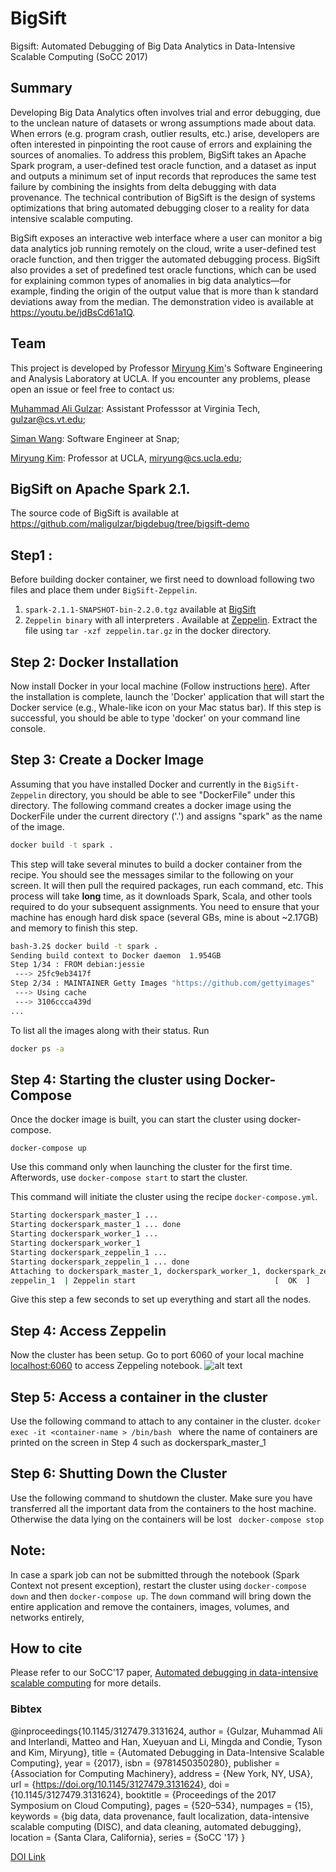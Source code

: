 
# BigSift
Bigsift: Automated Debugging of Big Data Analytics in Data-Intensive Scalable Computing (SoCC 2017)

## Summary
Developing Big Data Analytics often involves trial and error debugging, due to the unclean nature of datasets or wrong assumptions made about data. When errors (e.g. program crash, outlier results, etc.) arise, developers are often interested in pinpointing the root cause of errors and explaining the sources of anomalies. To address this problem, BigSift takes an Apache Spark program, a user-defined test oracle function, and a dataset as input and outputs a minimum set of input records that reproduces the same test
failure by combining the insights from delta debugging with data provenance. The technical contribution of BigSift is the design of systems optimizations that bring automated debugging closer to a reality for data intensive scalable computing.

BigSift exposes an interactive web interface where a user can monitor a big data analytics job running remotely on the cloud, write a user-defined test oracle function, and then trigger the automated debugging process. BigSift also provides a set of predefined test oracle functions, which can be used for explaining common types of anomalies in big data analytics—for example, finding the origin of the output value that is more than k standard deviations away from the median. The demonstration video is available at https://youtu.be/jdBsCd61a1Q.

## Team 
This project is developed by Professor [Miryung Kim](http://web.cs.ucla.edu/~miryung/)'s Software Engineering and Analysis Laboratory at UCLA. 
If you encounter any problems, please open an issue or feel free to contact us:

[Muhammad Ali Gulzar](https://people.cs.vt.edu/~gulzar/): Assistant Professsor at Virginia Tech, gulzar@cs.vt.edu;

[Siman Wang](https://www.linkedin.com/in/siman-wang-964316139/): Software Engineer at Snap;

[Miryung Kim](http://web.cs.ucla.edu/~miryung/): Professor at UCLA, miryung@cs.ucla.edu;

## BigSift on Apache Spark 2.1. 
The source code of BigSift is available at https://github.com/maligulzar/bigdebug/tree/bigsift-demo

## Step1 :

Before building docker container, we first need to download following two files and place them under `BigSift-Zeppelin`.
1. `spark-2.1.1-SNAPSHOT-bin-2.2.0.tgz` available at [BigSift](https://drive.google.com/file/d/1aSajeJM-LvvaDXCAk5sRjDkSQ8ZbBddO/view?usp=sharing) 
2. `Zeppelin binary` with all interpreters . Available at [Zeppelin](https://drive.google.com/file/d/1t_HXrJFrKdvC_xW4CBTOT636OzcsBFA7/view?usp=sharing). Extract the file using `tar -xzf zeppelin.tar.gz` in the docker directory.
## Step 2: Docker Installation
Now install Docker in your local machine (Follow instructions [here](https://docs.docker.com/engine/installation/)). After the installation is complete, launch the 'Docker' application that will start the Docker service (e.g., Whale-like icon on your Mac status bar). If this step is successful, you should be able to type 'docker' on your command line console.  
## Step 3: Create a Docker Image
Assuming  that you have installed Docker and currently in the `BigSift-Zeppelin` directory, you should be able to see "DockerFile" under this directory. The following command creates a docker image using the DockerFile under the current directory ('.') and assigns "spark" as the name of the image. 

```bash
docker build -t spark .
```
This step will take several minutes to build a docker container from the recipe. You should see the messages similar to the following on your screen. It will then pull the required packages, run each command, etc. This process will take **long** time, as it downloads Spark, Scala, and other tools required to do your subsequent assignments. You need to ensure that your machine has enough hard disk space (several GBs, mine is about ~2.17GB) and memory to finish this step. 
 
```bash 
bash-3.2$ docker build -t spark .
Sending build context to Docker daemon  1.954GB
Step 1/34 : FROM debian:jessie
 ---> 25fc9eb3417f
Step 2/34 : MAINTAINER Getty Images "https://github.com/gettyimages"
 ---> Using cache
 ---> 3106ccca439d
...
```
To list all the images along with their status. Run 
```bash
docker ps -a
```

## Step 4: Starting the cluster using Docker-Compose

Once the docker image is built, you can start the cluster using docker-compose.

`docker-compose up`

Use this command only when launching the cluster for the first time. Afterwords, use `docker-compose start` to start the cluster.

This command will initiate the cluster using the recipe `docker-compose.yml`. 

```bash
Starting dockerspark_master_1 ... 
Starting dockerspark_master_1 ... done
Starting dockerspark_worker_1 ... 
Starting dockerspark_worker_1
Starting dockerspark_zeppelin_1 ... 
Starting dockerspark_zeppelin_1 ... done
Attaching to dockerspark_master_1, dockerspark_worker_1, dockerspark_zeppelin_1
zeppelin_1  | Zeppelin start                               [  OK  ]
```

Give this step a few seconds to set up everything and start all the nodes.

## Step 4: Access Zeppelin 
Now the cluster has been setup. Go to port 6060 of your local machine [localhost:6060](http://localhost:6060) to access Zeppeling notebook. 
![alt text](https://github.com/miryung/courses-cs239-winter2018/blob/master/docker/zeppelin.png "Zeppelin")

## Step 5: Access a container in the cluster
Use the following command to attach to any container in the cluster.
`dcoker exec -it <container-name > /bin/bash ` where the name of containers are printed on the screen in Step 4 such as dockerspark_master_1

## Step 6: Shutting Down the Cluster
Use the following command to shutdown the cluster. Make sure you have transferred all the important data from the containers to the host machine. Otherwise the data lying on the containers will be lost
` docker-compose stop`

## Note:
In case a spark job can not be submitted through the notebook (Spark Context not present exception), restart the cluster using `docker-compose down` and then `docker-compose up`. 
The `down` command will bring down the entire application and remove the containers, images, volumes, and networks entirely,

## How to cite 
Please refer to our SoCC'17 paper, [Automated debugging in data-intensive scalable computing](https://people.cs.vt.edu/~gulzar/assets/pdf/socc17-final244-acmpaginated.pdf) for more details. 
### Bibtex  
@inproceedings{10.1145/3127479.3131624,
author = {Gulzar, Muhammad Ali and Interlandi, Matteo and Han, Xueyuan and Li, Mingda and Condie, Tyson and Kim, Miryung},
title = {Automated Debugging in Data-Intensive Scalable Computing},
year = {2017},
isbn = {9781450350280},
publisher = {Association for Computing Machinery},
address = {New York, NY, USA},
url = {https://doi.org/10.1145/3127479.3131624},
doi = {10.1145/3127479.3131624},
booktitle = {Proceedings of the 2017 Symposium on Cloud Computing},
pages = {520–534},
numpages = {15},
keywords = {big data, data provenance, fault localization, data-intensive scalable computing (DISC), and data cleaning, automated debugging},
location = {Santa Clara, California},
series = {SoCC '17}
}

[DOI Link](https://doi.org/10.1145/3127479.3131624)
